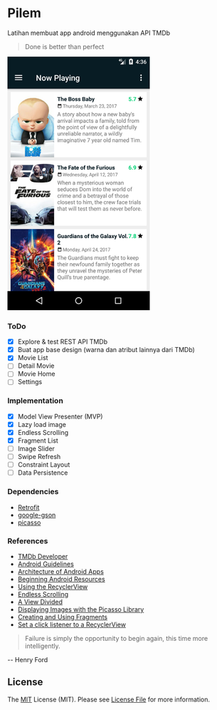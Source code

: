 # Pilem

Latihan membuat app android menggunakan API TMDb

> Done is better than perfect

<img src="image.png" width="320">

### ToDo
* [x] Explore & test REST API TMDb
* [x] Buat app base design (warna dan atribut lainnya dari TMDb)
* [x] Movie List
* [ ] Detail Movie
* [ ] Movie Home
* [ ] Settings

### Implementation
* [x] Model View Presenter (MVP)
* [x] Lazy load image
* [x] Endless Scrolling
* [x] Fragment List
* [ ] Image Slider
* [ ] Swipe Refresh
* [ ] Constraint Layout
* [ ] Data Persistence

### Dependencies
* [Retrofit][retrofit_repo_url]
* [google-gson][gson_repo_url]
* [picasso][picasso_url]

### References
* [TMDb Developer][tmdb_url]
* [Android Guidelines][adgl_url]
* [Architecture of Android Apps][archi_ar_url]
* [Beginning Android Resources][res_ar_url]
* [Using the RecyclerView][rv_link]
* [Endless Scrolling][el_sc_link]
* [A View Divided][view_divided_link]
* [Displaying Images with the Picasso Library][picasso_ref_url]
* [Creating and Using Fragments][using_fragment_url]
* [Set a click listener to a RecyclerView][item_selected_listener_url]

> Failure is simply the opportunity to begin again, this time more intelligently.

-- Henry Ford

## License
The [MIT][mitlink] License (MIT). Please see [License File](LICENSE.md) for more information.

[tmdb_url]: https://developers.themoviedb.org
[adgl_url]: https://github.com/ribot/android-guidelines
[archi_ar_url]: https://guides.codepath.com/android/Architecture-of-Android-Apps
[res_ar_url]: https://guides.codepath.com/android/Beginning-Android-Resources
[retrofit_repo_url]: https://github.com/square/retrofit
[gson_repo_url]: https://github.com/google/gson
[picasso_url]: https://github.com/square/picasso
[rv_link]: https://guides.codepath.com/android/Using-the-RecyclerView
[el_sc_link]: https://guides.codepath.com/android/Endless-Scrolling-with-AdapterViews-and-RecyclerView
[view_divided_link]: https://www.bignerdranch.com/blog/a-view-divided-adding-dividers-to-your-recyclerview-with-itemdecoration/
[picasso_ref_url]: https://guides.codepath.com/android/Displaying-Images-with-the-Picasso-Library
[using_fragment_url]: https://guides.codepath.com/android/Creating-and-Using-Fragments
[item_selected_listener_url]: https://antonioleiva.com/recyclerview-listener/
[mitlink]: http://opensource.org/licenses/MIT
